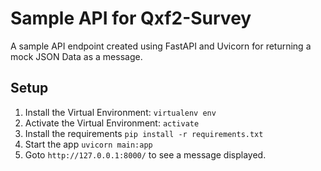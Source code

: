 # Sample API for Qxf2-Survey

A sample API endpoint created using FastAPI and Uvicorn for returning a mock JSON Data as a message.

## Setup

1. Install the Virtual Environment: `virtualenv env`
2. Activate the Virtual Environment: `activate`
3. Install the requirements `pip install -r requirements.txt`
4. Start the app `uvicorn main:app`
5. Goto `http://127.0.0.1:8000/` to see a message displayed.
